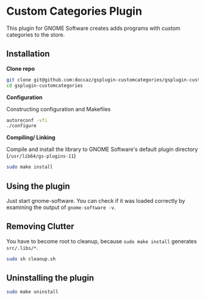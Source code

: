 # Custom Categories Plugin

This plugin for GNOME Software creates adds programs with custom categories to the store.


## Installation

**Clone repo**

```bash
git clone git@github.com:doccaz/gsplugin-customcategories/gsplugin-customcategories.git
cd gsplugin-customcategories
```

**Configuration**

Constructing configuration and Makefiles

```bash
autoreconf -vfi
./configure
```

**Compiling/ Linking**

Compile and install the library to GNOME Software's default plugin directory (`/usr/lib64/gs-plugins-11`)

```bash
sudo make install
```


## Using the plugin

Just start gnome-software. You can check if it was loaded correctly by examining the output of `gnome-software -v`.

## Removing Clutter

You have to become root to cleanup, because `sudo make install` generates `src/.libs/*`.

```bash
sudo sh cleanup.sh
```

## Uninstalling the plugin

```bash
sudo make uninstall
```

